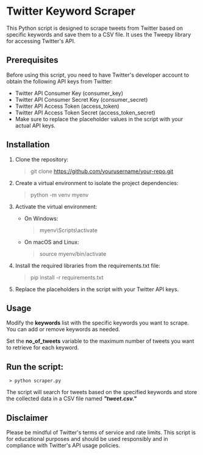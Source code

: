 # Twitter Keyword Scraper
This Python script is designed to scrape tweets from Twitter based on specific keywords and save them to a CSV file. It uses the Tweepy library for accessing Twitter's API.

## Prerequisites
Before using this script, you need to have Twitter's developer account to obtain the following API keys from Twitter:

* Twitter API Consumer Key (consumer_key)
* Twitter API Consumer Secret Key (consumer_secret)
* Twitter API Access Token (access_token)
* Twitter API Access Token Secret (access_token_secret)
* Make sure to replace the placeholder values in the script with your actual API keys.

## Installation
1. Clone the repository:
     > git clone https://github.com/yourusername/your-repo.git

2. Create a virtual environment to isolate the project dependencies:
     > python -m venv myenv

3. Activate the virtual environment:
     - On Windows:

          > myenv\Scripts\activate
     - On macOS and Linux:
          > source myenv/bin/activate
4. Install the required libraries from the requirements.txt file:
      > pip install -r requirements.txt
1. Replace the placeholders in the script with your Twitter API keys.

## Usage
Modify the **keywords** list with the specific keywords you want to scrape. You can add or remove keywords as needed.

Set the **no_of_tweets** variable to the maximum number of tweets you want to retrieve for each keyword.

## Run the script:
     > python scraper.py
The script will search for tweets based on the specified keywords and store the collected data in a CSV file named ***"tweet.csv."***

## Disclaimer
Please be mindful of Twitter's terms of service and rate limits. This script is for educational purposes and should be used responsibly and in compliance with Twitter's API usage policies.
